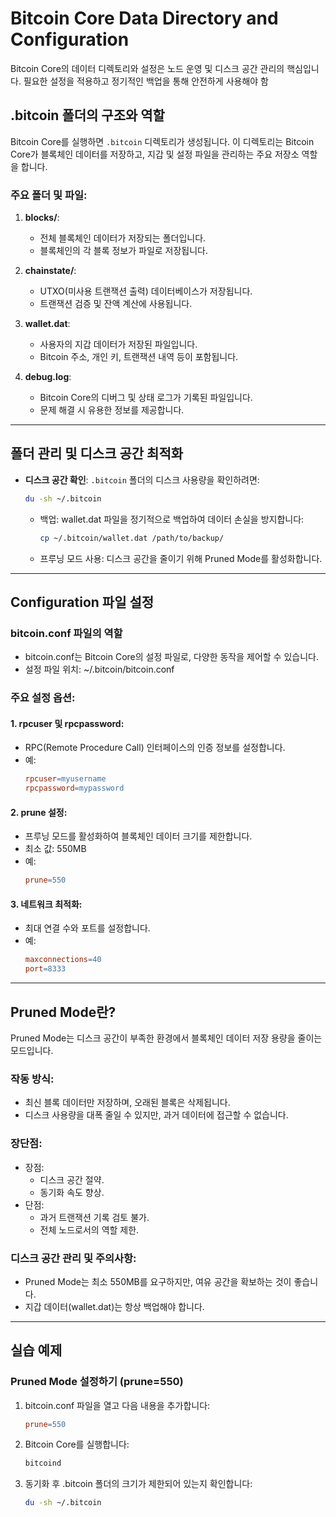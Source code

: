 # Bitcoin Core Data Directory and Configuration
Bitcoin Core의 데이터 디렉토리와 설정은 노드 운영 및 디스크 공간 관리의 핵심입니다. 필요한 설정을 적용하고 정기적인 백업을 통해 안전하게 사용해야 함

## .bitcoin 폴더의 구조와 역할
Bitcoin Core를 실행하면 `.bitcoin` 디렉토리가 생성됩니다. 이 디렉토리는 Bitcoin Core가 블록체인 데이터를 저장하고, 지갑 및 설정 파일을 관리하는 주요 저장소 역할을 합니다.

### 주요 폴더 및 파일:
1. **blocks/**:
   - 전체 블록체인 데이터가 저장되는 폴더입니다.
   - 블록체인의 각 블록 정보가 파일로 저장됩니다.

2. **chainstate/**:
   - UTXO(미사용 트랜잭션 출력) 데이터베이스가 저장됩니다.
   - 트랜잭션 검증 및 잔액 계산에 사용됩니다.

3. **wallet.dat**:
   - 사용자의 지갑 데이터가 저장된 파일입니다.
   - Bitcoin 주소, 개인 키, 트랜잭션 내역 등이 포함됩니다.

4. **debug.log**:
   - Bitcoin Core의 디버그 및 상태 로그가 기록된 파일입니다.
   - 문제 해결 시 유용한 정보를 제공합니다.

---

## 폴더 관리 및 디스크 공간 최적화
- **디스크 공간 확인**:
  `.bitcoin` 폴더의 디스크 사용량을 확인하려면:
  ```bash
  du -sh ~/.bitcoin
  ```
    - 백업: wallet.dat 파일을 정기적으로 백업하여 데이터 손실을 방지합니다:
        ```bash
        cp ~/.bitcoin/wallet.dat /path/to/backup/
        ```
    - 프루닝 모드 사용: 디스크 공간을 줄이기 위해 Pruned Mode를 활성화합니다.

---

## Configuration 파일 설정

### bitcoin.conf 파일의 역할
- bitcoin.conf는 Bitcoin Core의 설정 파일로, 다양한 동작을 제어할 수 있습니다.
- 설정 파일 위치: ~/.bitcoin/bitcoin.conf

### 주요 설정 옵션:
#### 1. rpcuser 및 rpcpassword:
- RPC(Remote Procedure Call) 인터페이스의 인증 정보를 설정합니다.
- 예:
    ```makefile
    rpcuser=myusername
    rpcpassword=mypassword
    ```

#### 2. prune 설정:
- 프루닝 모드를 활성화하여 블록체인 데이터 크기를 제한합니다.
- 최소 값: 550MB
- 예:
    ```makefile
    prune=550
    ```

#### 3. 네트워크 최적화:
- 최대 연결 수와 포트를 설정합니다.
- 예:
    ```makefile
    maxconnections=40
    port=8333
    ```

---

## Pruned Mode란?
Pruned Mode는 디스크 공간이 부족한 환경에서 블록체인 데이터 저장 용량을 줄이는 모드입니다.

### **작동 방식**:
- 최신 블록 데이터만 저장하며, 오래된 블록은 삭제됩니다.
- 디스크 사용량을 대폭 줄일 수 있지만, 과거 데이터에 접근할 수 없습니다.

### **장단점**:
- 장점:
    - 디스크 공간 절약.
    - 동기화 속도 향상.
- 단점:
    - 과거 트랜잭션 기록 검토 불가.
    - 전체 노드로서의 역할 제한.

### **디스크 공간 관리 및 주의사항**:
- Pruned Mode는 최소 550MB를 요구하지만, 여유 공간을 확보하는 것이 좋습니다.
- 지갑 데이터(wallet.dat)는 항상 백업해야 합니다.

---

## **실습 예제**
### **Pruned Mode 설정하기 (prune=550)**

1. bitcoin.conf 파일을 열고 다음 내용을 추가합니다:
    ```makefile
    prune=550
    ```
1. Bitcoin Core를 실행합니다:
    ```bash
    bitcoind
    ```
1. 동기화 후 .bitcoin 폴더의 크기가 제한되어 있는지 확인합니다:
    ```bash
    du -sh ~/.bitcoin
    ```
